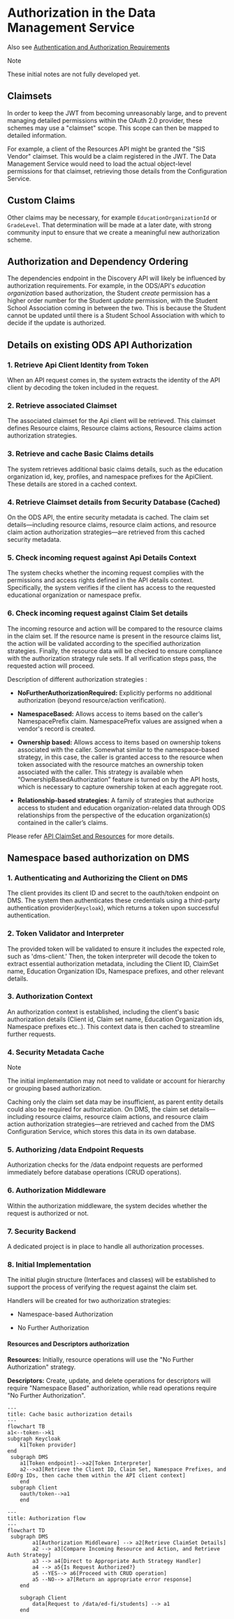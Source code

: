 # Authorization in the Data Management Service

Also see [Authentication and Authorization Requirements](../AUTH.md)

> [!NOTE]
> These initial notes are not fully developed yet.

## Claimsets

In order to keep the JWT from becoming unreasonably large, and to prevent
managing detailed permissions within the OAuth 2.0 provider, these schemes may
use a "claimset" scope. This scope can then be mapped to detailed
information.

For example, a client of the Resources API might be granted the "SIS Vendor"
claimset. This would be a claim registered in the JWT. The Data Management
Service would need to load the actual object-level permissions for that
claimset, retrieving those details from the Configuration Service.

## Custom Claims

Other claims may be necessary, for example `EducationOrganizationId` or
`GradeLevel`. That determination will be made at a later date, with strong
community input to ensure that we create a meaningful new authorization scheme.

## Authorization and Dependency Ordering

The dependencies endpoint in the Discovery API will likely be influenced by
authorization requirements. For example, in the ODS/API's _education
organization_ based authorization, the Student _create_ permission has a higher
order number for the Student _update_ permission, with the Student School
Association coming in between the two. This is because the Student cannot be
updated until there is a Student School Association with which to decide if the
update is authorized.

## Details on existing ODS API Authorization

### 1. Retrieve Api Client Identity from Token

When an API request comes in, the system extracts the identity of the API client
by decoding the token included in the request.

### 2. Retrieve associated Claimset

The associated claimset for the Api client will be retrieved. This claimset
defines Resource claims, Resource claims actions, Resource claims action
authorization strategies.

### 3. Retrieve and cache Basic Claims details

The system retrieves additional basic claims details, such as the education
organization id, key, profiles, and namespace prefixes for the ApiClient. These
details are stored in a cached context.

### 4. Retrieve Claimset details from Security Database (Cached)

On the ODS API, the entire security metadata is cached. The claim set
details—including resource claims, resource claim actions, and resource claim
action authorization strategies—are retrieved from this cached security
metadata.

### 5. Check incoming request against Api Details Context

The system checks whether the incoming request complies with the permissions and
access rights defined in the API details context. Specifically, the system
verifies if the client has access to the requested educational organization or
namespace prefix.

### 6. Check incoming request against Claim Set details

The incoming resource and action will be compared to the resource claims in the
claim set. If the resource name is present in the resource claims list, the
action will be validated according to the specified authorization strategies.
Finally, the resource data will be checked to ensure compliance with the
authorization strategy rule sets. If all verification steps pass, the requested
action will proceed.

Description of different authorization strategies :

* **NoFurtherAuthorizationRequired:** Explicitly performs no additional
  authorization (beyond resource/action verification).

* **NamespaceBased:** Allows access to items based on the caller’s NamespacePrefix
  claim. NamespacePrefix values are assigned when a vendor's record is created.

* **Ownership based:** Allows access to items based on ownership tokens associated
  with the caller. Somewhat similar to the namespace-based strategy, in this
  case, the caller is granted access to the resource when token associated with
  the resource matches an ownership token associated with the caller. This
  strategy is available when “OwnershipBasedAuthorization” feature is turned on
  by the API hosts, which is necessary to capture ownership token at each
  aggregate root.

* **Relationship-based strategies:** A family of strategies that authorize access to
  student and education organization-related data through ODS relationships from
  the perspective of the education organization(s) contained in the caller’s
  claims.

Please refer [API ClaimSet and
Resources](https://edfi.atlassian.net/wiki/spaces/ODSAPIS3V61/pages/18810069/API+Claim+Sets+Resources)
for more details.

## Namespace based authorization on DMS

### 1. Authenticating and Authorizing the Client on DMS

The client provides its client ID and secret to the oauth/token endpoint on DMS.
The system then authenticates these credentials using a third-party
authentication provider(`Keycloak`), which returns a token upon successful
authentication.

### 2. Token Validator and Interpreter

The provided token will be validated to ensure it includes the expected role,
such as 'dms-client.' Then, the token interpreter will decode the token to
extract essential authorization metadata, including the Client ID, ClaimSet
name, Education Organization IDs, Namespace prefixes, and other relevant
details.

### 3. Authorization Context

An authorization context is established, including the client's basic
authorization details (Client id, Claim set name, Education Organization ids,
Namespace prefixes etc..). This context data is then cached to streamline
further requests.

### 4. Security Metadata Cache

> [!NOTE]
> The initial implementation may not need to validate or account for hierarchy
> or grouping based authorization.

Caching only the claim set data may be insufficient, as parent entity details
could also be required for authorization. On DMS, the claim set
details—including resource claims, resource claim actions, and resource claim
action authorization strategies—are retrieved and cached from the DMS
Configuration Service, which stores this data in its own database.

### 5. Authorizing /data Endpoint Requests

Authorization checks for the /data endpoint requests are performed immediately
before database operations (CRUD operations).

### 6. Authorization Middleware

Within the authorization middleware, the system decides whether the request is
authorized or not.

### 7. Security Backend

A dedicated project is in place to handle all authorization processes.

### 8. Initial Implementation

The initial plugin structure (Interfaces and classes) will be established to
support the process of verifying the request against the claim set.

Handlers will be created for two authorization strategies:

* Namespace-based Authorization

* No Further Authorization

#### Resources and Descriptors authorization

**Resources:** Initially, resource operations will use the "No Further
Authorization" strategy.

**Descriptors:** Create, update, and delete operations for descriptors will
require "Namespace Based" authorization, while read operations require "No
Further Authorization".

```mermaid
---
title: Cache basic authorization details
---
flowchart TB
a1<--token-->k1
subgraph Keycloak
    k1[Token provider]
end
 subgraph DMS
    a1[Token endpoint]-->a2[Token Interpreter]
    a2-->a3[Retrieve the Client ID, Claim Set, Namespace Prefixes, and EdOrg IDs, then cache them within the API client context]
    end
 subgraph Client
    oauth/token-->a1
    end
```

```mermaid
---
title: Authorization flow
---
flowchart TD
 subgraph DMS
        a1[Authorization Middleware] --> a2[Retrieve ClaimSet Details]
        a2 --> a3[Compare Incoming Resource and Action, and Retrieve Auth Strategy]
        a3 --> a4[Direct to Appropriate Auth Strategy Handler]
        a4 --> a5{Is Request Authorized?}
        a5 --YES--> a6[Proceed with CRUD operation]
        a5 --NO--> a7[Return an appropriate error response]
    end

    subgraph Client
        data[Request to /data/ed-fi/students] --> a1
    end
```
